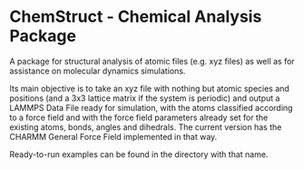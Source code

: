 # ChemStruct - Chemical Analysis Package

A package for structural analysis of atomic files (e.g. xyz files)
as well as for assistance on molecular dynamics simulations. 

Its main objective is to take an xyz file with nothing but atomic species
and positions (and a 3x3 lattice matrix if the system is periodic) 
and output a LAMMPS Data File ready for simulation, with the atoms 
classified according to a force field and with the force field parameters
already set for the existing atoms, bonds, angles and dihedrals. 
The current version has the CHARMM General Force Field implemented in that way.

Ready-to-run examples can be found in the directory with that name. 

